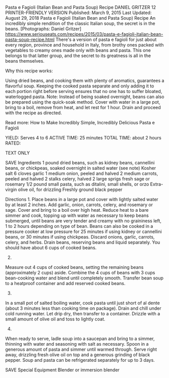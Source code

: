 Pasta e Fagioli (Italian Bean and Pasta Soup) Recipe
DANIEL GRITZER
12     PRINTER-FRIENDLY VERSION
Published: March 9, 2015 Last Updated: August 29, 2018
Pasta e Fagioli (Italian Bean and Pasta Soup) Recipe
An incredibly simple rendition of the classic Italian soup, the secret is in the beans. [Photographs: Daniel Gritzer]
https://www.seriouseats.com/recipes/2015/03/pasta-e-fagioli-italian-bean-pasta-soup-recipe.html
There's a version of pasta e fagioli for just about every region, province and household in Italy, from brothy ones packed with vegetables to creamy ones made only with beans and pasta. This one belongs to that latter group, and the secret to its greatness is all in the beans themselves.

Why this recipe works:

Using dried beans, and cooking them with plenty of aromatics, guarantees a flavorful soup.
Keeping the cooked pasta separate and only adding it to each portion right before serving ensures that no one has to suffer bloated, waterlogged pasta.
Note: Instead of being soaked overnight, beans can also be prepared using the quick-soak method. Cover with water in a large pot, bring to a boil, remove from heat, and let rest for 1 hour. Drain and proceed with the recipe as directed.

Read more: How to Make Incredibly Simple, Incredibly Delicious Pasta e Fagioli

YIELD:
Serves 4 to 6
ACTIVE TIME:
25 minutes
TOTAL TIME:
about 2 hours
RATED:
    
TEXT ONLY 
 
 
 SAVE
Ingredients
1 pound dried beans, such as kidney beans, cannellini beans, or chickpeas, soaked overnight in salted water (see note)
Kosher salt
6 cloves garlic
1 medium onion, peeled and halved
2 medium carrots, peeled and halved
2 stalks celery, halved
2 large sprigs fresh sage or rosemary
1/2 pound small pasta, such as ditalini, small shells, or orzo
Extra-virgin olive oil, for drizzling
Freshly ground black pepper

Directions
1.
Place beans in a large pot and cover with lightly salted water by at least 2 inches. Add garlic, onion, carrots, celery, and rosemary or sage. Cover and bring to a boil over high heat. Reduce heat to a bare simmer and cook, topping up with water as necessary to keep beans submerged, until beans are very tender and creamy with no graininess left, 1 to 2 hours depending on type of bean. Beans can also be cooked in a pressure cooker at low pressure for 25 minutes if using kidney or cannellini beans, or 30 minutes if using chickpeas. Discard onions, garlic, carrots, celery, and herbs. Drain beans, reserving beans and liquid separately. You should have about 6 cups of cooked beans.

2.
Measure out 4 cups of cooked beans, setting the remaining beans (approximately 2 cups) aside. Combine the 4 cups of beans with 3 cups bean-cooking water and blend until completely smooth. Transfer bean soup to a heatproof container and add reserved cooked beans.


3.
In a small pot of salted boiling water, cook pasta until just short of al dente (about 3 minutes less than cooking time on package). Drain and chill under cold running water. Let drip dry, then transfer to a container. Drizzle with a small amount of olive oil and toss to lightly coat.


4.
When ready to serve, ladle soup into a saucepan and bring to a simmer, thinning with water and seasoning with salt as necessary. Spoon in a generous amount of pasta and simmer until warmed through. Serve right away, drizzling fresh olive oil on top and a generous grinding of black pepper. Soup and pasta can be refrigerated separately for up to 3 days.


 SAVE
Special Equipment
Blender or immersion blender